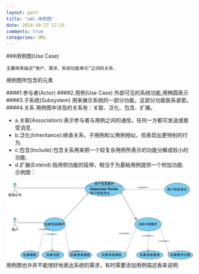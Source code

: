 ```yaml
---
layout: post
title: "uml-用例图"
date: 2014-10-27 17:15
comments: true
categories: UML
---
```


###用例图(Use Case)

    主要用来描述“用户、需求、系统功能单元”之间的关系.

用例图所包含的元素

####1.参与者(Actor)
####2.用例(Use Case)
    外部可见的系统功能,用椭圆表示
####3.子系统(Subsystem)
    用来展示系统的一部分功能，这部分功能联系紧密。
####4.关系
    用例图中涉及的关系有：关联、泛化、包含、扩展。
* a.关联(Association):表示参与者与用例之间的通信，任何一方都可发送或接受消息.  
* b.泛化(Inheritance):继承关系，子用例和父用例相似，但表现出更特别的行为.
* c.包含(Include):包含关系用来把一个较复杂用例所表示的功能分解成较小的功能.
* d.扩展(Extend):指用例功能的延伸，相当于为基础用例提供一个附加功能.
　   
示例图：

![image](/images/post/2014-10-27-uml-yong-li-tu/case_diagram.jpg)
　　
用例图也许并不能很好地表达系统的需求，有时需要添加用例描述表来说明.